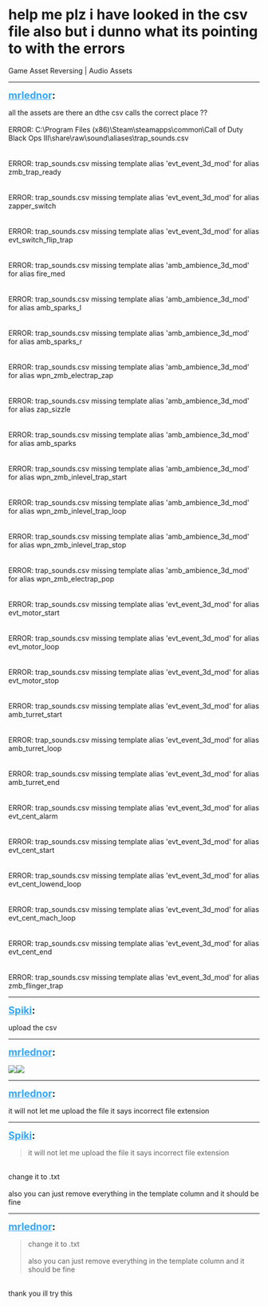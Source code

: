 # help me plz i have looked in the csv file also but i dunno what its pointing to with the errors
Game Asset Reversing | Audio Assets

---
<strong style="font-size: 1.4em;"><span style="text-decoration: underline;text-decoration-color: #34a7f9;"><span style="color:#34a7f9;">mrlednor</span></span>:</strong>

<p>all the assets are there an dthe csv calls the correct place ??<br /><br />ERROR: C:\Program Files (x86)\Steam\steamapps\common\Call of Duty Black Ops III\share\raw\sound\aliases\trap_sounds.csv<br /><br /><br />ERROR: trap_sounds.csv missing template alias &#39;evt_event_3d_mod&#39; for alias zmb_trap_ready<br /><br /><br />ERROR: trap_sounds.csv missing template alias &#39;evt_event_3d_mod&#39; for alias zapper_switch<br /><br /><br />ERROR: trap_sounds.csv missing template alias &#39;evt_event_3d_mod&#39; for alias evt_switch_flip_trap<br /><br /><br />ERROR: trap_sounds.csv missing template alias &#39;amb_ambience_3d_mod&#39; for alias fire_med<br /><br /><br />ERROR: trap_sounds.csv missing template alias &#39;amb_ambience_3d_mod&#39; for alias amb_sparks_l<br /><br /><br />ERROR: trap_sounds.csv missing template alias &#39;amb_ambience_3d_mod&#39; for alias amb_sparks_r<br /><br /><br />ERROR: trap_sounds.csv missing template alias &#39;amb_ambience_3d_mod&#39; for alias wpn_zmb_electrap_zap<br /><br /><br />ERROR: trap_sounds.csv missing template alias &#39;amb_ambience_3d_mod&#39; for alias zap_sizzle<br /><br /><br />ERROR: trap_sounds.csv missing template alias &#39;amb_ambience_3d_mod&#39; for alias amb_sparks<br /><br /><br />ERROR: trap_sounds.csv missing template alias &#39;amb_ambience_3d_mod&#39; for alias wpn_zmb_inlevel_trap_start<br /><br /><br />ERROR: trap_sounds.csv missing template alias &#39;amb_ambience_3d_mod&#39; for alias wpn_zmb_inlevel_trap_loop<br /><br /><br />ERROR: trap_sounds.csv missing template alias &#39;amb_ambience_3d_mod&#39; for alias wpn_zmb_inlevel_trap_stop<br /><br /><br />ERROR: trap_sounds.csv missing template alias &#39;amb_ambience_3d_mod&#39; for alias wpn_zmb_electrap_pop<br /><br /><br />ERROR: trap_sounds.csv missing template alias &#39;evt_event_3d_mod&#39; for alias evt_motor_start<br /><br /><br />ERROR: trap_sounds.csv missing template alias &#39;evt_event_3d_mod&#39; for alias evt_motor_loop<br /><br /><br />ERROR: trap_sounds.csv missing template alias &#39;evt_event_3d_mod&#39; for alias evt_motor_stop<br /><br /><br />ERROR: trap_sounds.csv missing template alias &#39;evt_event_3d_mod&#39; for alias amb_turret_start<br /><br /><br />ERROR: trap_sounds.csv missing template alias &#39;evt_event_3d_mod&#39; for alias amb_turret_loop<br /><br /><br />ERROR: trap_sounds.csv missing template alias &#39;evt_event_3d_mod&#39; for alias amb_turret_end<br /><br /><br />ERROR: trap_sounds.csv missing template alias &#39;evt_event_3d_mod&#39; for alias evt_cent_alarm<br /><br /><br />ERROR: trap_sounds.csv missing template alias &#39;evt_event_3d_mod&#39; for alias evt_cent_start<br /><br /><br />ERROR: trap_sounds.csv missing template alias &#39;evt_event_3d_mod&#39; for alias evt_cent_lowend_loop<br /><br /><br />ERROR: trap_sounds.csv missing template alias &#39;evt_event_3d_mod&#39; for alias evt_cent_mach_loop<br /><br /><br />ERROR: trap_sounds.csv missing template alias &#39;evt_event_3d_mod&#39; for alias evt_cent_end<br /><br /><br />ERROR: trap_sounds.csv missing template alias &#39;evt_event_3d_mod&#39; for alias zmb_flinger_trap</p>

---
<strong style="font-size: 1.4em;"><span style="text-decoration: underline;text-decoration-color: #34a7f9;"><span style="color:#34a7f9;">Spiki</span></span>:</strong>

<p>upload the csv</p>

---
<strong style="font-size: 1.4em;"><span style="text-decoration: underline;text-decoration-color: #34a7f9;"><span style="color:#34a7f9;">mrlednor</span></span>:</strong>

<p><img style="max-width: 500px;" src="{{ '/wiki/threads/assets/a.873.png' | relative_url }}"><img style="max-width: 500px;" src="{{ '/wiki/threads/assets/a.873.png' | relative_url }}"></p>

---
<strong style="font-size: 1.4em;"><span style="text-decoration: underline;text-decoration-color: #34a7f9;"><span style="color:#34a7f9;">mrlednor</span></span>:</strong>

<p>it will not let me upload the file it says incorrect file extension</p>

---
<strong style="font-size: 1.4em;"><span style="text-decoration: underline;text-decoration-color: #34a7f9;"><span style="color:#34a7f9;">Spiki</span></span>:</strong>

<p><blockquote>it will not let me upload the file it says incorrect file extension<br /></blockquote><br />change it to .txt<br /><br />also you can just remove everything in the template column and it should be fine</p>

---
<strong style="font-size: 1.4em;"><span style="text-decoration: underline;text-decoration-color: #34a7f9;"><span style="color:#34a7f9;">mrlednor</span></span>:</strong>

<p><blockquote>change it to .txt<br /><br />also you can just remove everything in the template column and it should be fine<br /></blockquote><br />thank you ill try this</p>
